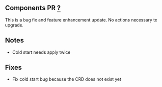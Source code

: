 ## Components PR [?](?)

This is a bug fix and feature enhancement update.
No actions necessary to upgrade.

## Notes
* Cold start needs apply twice

## Fixes
* Fix cold start bug because the CRD does not exist yet

